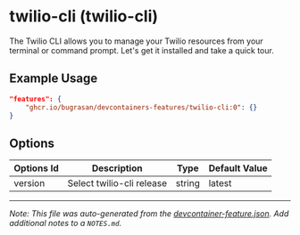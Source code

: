 
# twilio-cli (twilio-cli)

The Twilio CLI allows you to manage your Twilio resources from your terminal or command prompt. Let's get it installed and take a quick tour.

## Example Usage

```json
"features": {
    "ghcr.io/bugrasan/devcontainers-features/twilio-cli:0": {}
}
```

## Options

| Options Id | Description | Type | Default Value |
|-----|-----|-----|-----|
| version | Select twilio-cli release | string | latest |



---

_Note: This file was auto-generated from the [devcontainer-feature.json](https://github.com/bugrasan/devcontainers-features/blob/main/src/twilio-cli/devcontainer-feature.json).  Add additional notes to a `NOTES.md`._
